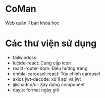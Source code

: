 # CoMan

Web quản lí bán khóa học

# Các thư viện sử dụng

- tailwindcss
- lucide-react: Cung cấp icon
- react-router-dom: Điều hướng trang
- embla-carousel-react: Tùy chỉnh carousel
- axios jwt-decode: xử lí api và jwt
- @shadcn/ui: Xây dựng component
- dayjs: format ngày giờ
